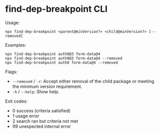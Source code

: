 # find-dep-breakpoint CLI

Usage:

```
npx find-dep-breakpoint <parent@minVersion?> <child@minVersion?> [--removed]
```

Examples:
```
npx find-dep-breakpoint auth0@3 form-data@4
npx find-dep-breakpoint auth0@3 form-data@4 --removed
npx find-dep-breakpoint auth0 form-data@4 --removed
```

Flags:
- `--removed` / `-r`: Accept either removal of the child package or meeting the minimum version requirement.
- `-h` / `--help`: Show help.

Exit codes:
- 0 success (criteria satisfied)
- 1 usage error
- 2 search ran but criteria not met
- 99 unexpected internal error
